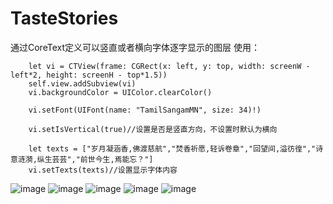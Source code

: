 # TasteStories
通过CoreText定义可以竖直或者横向字体逐字显示的图层
使用：

        let vi = CTView(frame: CGRect(x: left, y: top, width: screenW - left*2, height: screenH - top*1.5))
        self.view.addSubview(vi)
        vi.backgroundColor = UIColor.clearColor()
        
        vi.setFont(UIFont(name: "TamilSangamMN", size: 34)!)
        
        vi.setIsVertical(true)//设置是否是竖直方向，不设置时默认为横向
        
        let texts = ["岁月凝涵香,佛渡慈航","焚香祈愿,轻诉卷章","回望间,溢彷徨","诗意涟漪,纵生芸芸","前世今生,焉能忘？"]
        vi.setTexts(texts)//设置显示字体内容



![image](https://github.com/suzee/TasteStories/raw/master/CTDemo/image/7165329428.gif)
![image](https://raw.githubusercontent.com/suzee/TasteStories/22c4e025f8e6ae25fe0bd6bbbc367894af337c9f/CTDemo/image/Simulator%20Screen%20Shot%202016%E5%B9%B46%E6%9C%8828%E6%97%A5%20%E4%B8%8B%E5%8D%883.37.29.png)
![image](https://raw.githubusercontent.com/suzee/TasteStories/22c4e025f8e6ae25fe0bd6bbbc367894af337c9f/CTDemo/image/Simulator%20Screen%20Shot%202016%E5%B9%B46%E6%9C%8828%E6%97%A5%20%E4%B8%8B%E5%8D%883.37.47.png)
![image](https://raw.githubusercontent.com/suzee/TasteStories/22c4e025f8e6ae25fe0bd6bbbc367894af337c9f/CTDemo/image/Simulator%20Screen%20Shot%202016%E5%B9%B46%E6%9C%8828%E6%97%A5%20%E4%B8%8B%E5%8D%883.37.53.png)
![image](https://raw.githubusercontent.com/suzee/TasteStories/22c4e025f8e6ae25fe0bd6bbbc367894af337c9f/CTDemo/image/Simulator%20Screen%20Shot%202016%E5%B9%B46%E6%9C%8828%E6%97%A5%20%E4%B8%8B%E5%8D%883.37.57.png)
